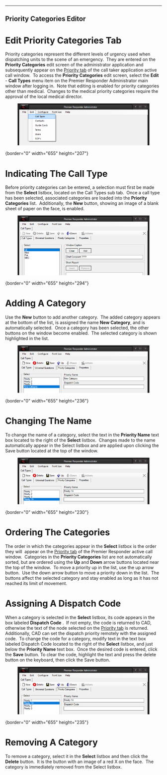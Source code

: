   --------------------------------
  **Priority Categories Editor**
  --------------------------------

# Edit Priority Categories Tab

Priority categories represent the different levels of urgency used when
dispatching units to the scene of an emergency.  They are entered on the
**Priority Categories** edit screen of the administrator application and
subsequently appear on the [Priority tab](Priorities.htm) of the call
taker application active call window.  To access the **Priority
Categories** edit screen, select the **Edit** - **Call Types** menu item
on the Premier Responder Administrator main window after logging in. 
Note that editing is enabled for priority categories other than
medical.  Changes to the medical priority categories require the
approval of the local medical director.

<figure><img src=".gitbook/assets/Priority Categories Editor/Image001.png" alt=""><figcaption></figcaption></figure>{border="0" width="655"
height="207"}

# Indicating The Call Type

Before priority categories can be entered, a selection must first be
made from the **Select** listbox, located on the Call Types sub tab. 
Once a call type has been selected, associated categories are loaded
into the **Priority Categories** list.  Additionally, the **New**
button, showing an image of a blank sheet of paper on the face, is
enabled.

<figure><img src=".gitbook/assets/Priority Categories Editor/Image002.png" alt=""><figcaption></figcaption></figure>{border="0" width="655"
height="294"}

# Adding A Category

Use the **New** button to add another category.  The added category
appears at the bottom of the list, is assigned the name **New
Category**, and is automatically selected.  Once a category has been
selected, the other buttons on the window become enabled.  The selected
category is shown highlighted in the list.

<figure><img src=".gitbook/assets/Priority Categories Editor/Image003.png" alt=""><figcaption></figcaption></figure>{border="0" width="655"
height="236"}

# Changing The Name

To change the name of a category, select the text in the **Priority
Name** text box located to the right of the **Select** listbox.  Changes
made to the name automatically appear in the Select listbox and are
applied upon clicking the Save button located at the top of the window. 

<figure><img src=".gitbook/assets/Priority Categories Editor/Image004.png" alt=""><figcaption></figcaption></figure>{border="0" width="655"
height="230"}

# Ordering The Categories

The order in which the categories appear in the **Select** listbox is
the order they will  appear on the [Priority tab](Priorities.htm) of the
Premier Responder active call window.  Categories in the **Priority
Categories** list are not automatically sorted, but are ordered using
the **Up** and **Down** arrow buttons located near the top of the
window.  To move a priority up in the list, use the up arrow button. 
Use the down arrow button to move a priority down in the list.  The
buttons affect the selected category and stay enabled as long as it has
not reached its limit of movement.

# Assigning A Dispatch Code

When a category is selected in the **Select** listbox, its code appears
in the box labeled **Dispatch Code** .  If not empty, the code is
returned to CAD, otherwise the text of the node selected on the
[Priority tab](Priorities.htm) is returned.  Additionally, CAD can set
the dispatch priority remotely with the assigned code.  To change the
code for a category, modify text in the text box labeled Dispatch Code
located to the right of the **Select** listbox, and just below the
**Priority Name** text box.  Once the desired code is entered, click the
**Save** button. To clear the code, highlight the text and press the
delete button on the keyboard, then click the Save button.

<figure><img src=".gitbook/assets/Priority Categories Editor/Image005.png" alt=""><figcaption></figcaption></figure>{border="0" width="655"
height="235"}

# Removing A Category

To remove a category, select it in the **Select** listbox and then click
the **Delete** button.  It is the button with an image of a red X on the
face.  The category is immediately removed from the Select listbox.
